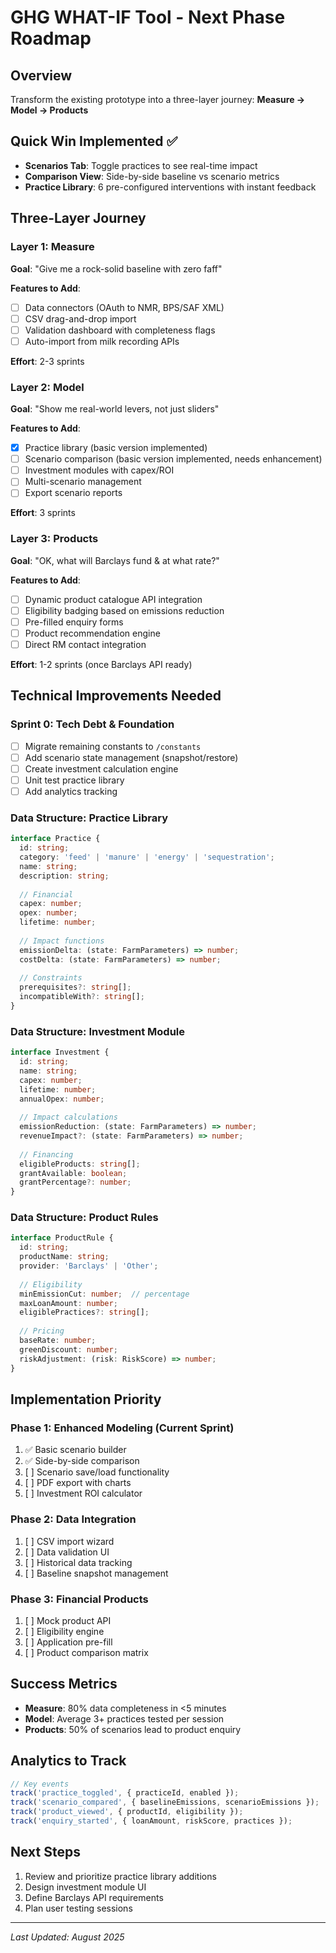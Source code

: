 # GHG WHAT-IF Tool - Next Phase Roadmap

## Overview
Transform the existing prototype into a three-layer journey: **Measure → Model → Products**

## Quick Win Implemented ✅
- **Scenarios Tab**: Toggle practices to see real-time impact
- **Comparison View**: Side-by-side baseline vs scenario metrics
- **Practice Library**: 6 pre-configured interventions with instant feedback

## Three-Layer Journey

### Layer 1: Measure
**Goal**: "Give me a rock-solid baseline with zero faff"

**Features to Add**:
- [ ] Data connectors (OAuth to NMR, BPS/SAF XML)
- [ ] CSV drag-and-drop import
- [ ] Validation dashboard with completeness flags
- [ ] Auto-import from milk recording APIs

**Effort**: 2-3 sprints

### Layer 2: Model  
**Goal**: "Show me real-world levers, not just sliders"

**Features to Add**:
- [x] Practice library (basic version implemented)
- [ ] Scenario comparison (basic version implemented, needs enhancement)
- [ ] Investment modules with capex/ROI
- [ ] Multi-scenario management
- [ ] Export scenario reports

**Effort**: 3 sprints

### Layer 3: Products
**Goal**: "OK, what will Barclays fund & at what rate?"

**Features to Add**:
- [ ] Dynamic product catalogue API integration
- [ ] Eligibility badging based on emissions reduction
- [ ] Pre-filled enquiry forms
- [ ] Product recommendation engine
- [ ] Direct RM contact integration

**Effort**: 1-2 sprints (once Barclays API ready)

## Technical Improvements Needed

### Sprint 0: Tech Debt & Foundation
- [ ] Migrate remaining constants to `/constants`
- [ ] Add scenario state management (snapshot/restore)
- [ ] Create investment calculation engine
- [ ] Unit test practice library
- [ ] Add analytics tracking

### Data Structure: Practice Library
```typescript
interface Practice {
  id: string;
  category: 'feed' | 'manure' | 'energy' | 'sequestration';
  name: string;
  description: string;
  
  // Financial
  capex: number;
  opex: number;
  lifetime: number;
  
  // Impact functions
  emissionDelta: (state: FarmParameters) => number;
  costDelta: (state: FarmParameters) => number;
  
  // Constraints
  prerequisites?: string[];
  incompatibleWith?: string[];
}
```

### Data Structure: Investment Module
```typescript
interface Investment {
  id: string;
  name: string;
  capex: number;
  lifetime: number;
  annualOpex: number;
  
  // Impact calculations
  emissionReduction: (state: FarmParameters) => number;
  revenueImpact?: (state: FarmParameters) => number;
  
  // Financing
  eligibleProducts: string[];
  grantAvailable: boolean;
  grantPercentage?: number;
}
```

### Data Structure: Product Rules
```typescript
interface ProductRule {
  id: string;
  productName: string;
  provider: 'Barclays' | 'Other';
  
  // Eligibility
  minEmissionCut: number;  // percentage
  maxLoanAmount: number;
  eligiblePractices?: string[];
  
  // Pricing
  baseRate: number;
  greenDiscount: number;
  riskAdjustment: (risk: RiskScore) => number;
}
```

## Implementation Priority

### Phase 1: Enhanced Modeling (Current Sprint)
1. ✅ Basic scenario builder
2. ✅ Side-by-side comparison
3. [ ] Scenario save/load functionality
4. [ ] PDF export with charts
5. [ ] Investment ROI calculator

### Phase 2: Data Integration
1. [ ] CSV import wizard
2. [ ] Data validation UI
3. [ ] Historical data tracking
4. [ ] Baseline snapshot management

### Phase 3: Financial Products
1. [ ] Mock product API
2. [ ] Eligibility engine
3. [ ] Application pre-fill
4. [ ] Product comparison matrix

## Success Metrics
- **Measure**: 80% data completeness in <5 minutes
- **Model**: Average 3+ practices tested per session
- **Products**: 50% of scenarios lead to product enquiry

## Analytics to Track
```javascript
// Key events
track('practice_toggled', { practiceId, enabled });
track('scenario_compared', { baselineEmissions, scenarioEmissions });
track('product_viewed', { productId, eligibility });
track('enquiry_started', { loanAmount, riskScore, practices });
```

## Next Steps
1. Review and prioritize practice library additions
2. Design investment module UI
3. Define Barclays API requirements
4. Plan user testing sessions

---

*Last Updated: August 2025*